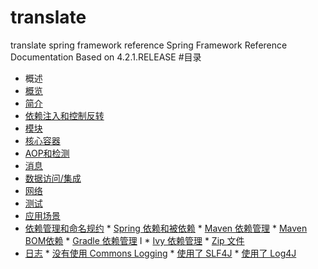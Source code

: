 # translate
translate spring framework reference
Spring Framework Reference Documentation
Based on 4.2.1.RELEASE
#目录
* 概述
 * [概览]()
 * [简介]()
  * [依赖注入和控制反转]()
  * [模块]()
   * [核心容器]()
   * [AOP和检测]()
   * [消息]()
   * [数据访问/集成]()
   * [网络]()
   * [测试]()
  * [应用场景]()
   * [依赖管理和命名规约]()
    * [Spring 依赖和被依赖]()
    * [Maven 依赖管理]()
    * [Maven BOM依赖]()
    * [Gradle 依赖管理]()                 I
    * [Ivy 依赖管理]()
    * [Zip 文件]()
   * [日志]()
    * [没有使用 Commons Logging]()
    * [使用了 SLF4J]()
    * [使用了 Log4J]()
